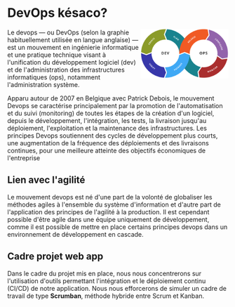 # DevOps késaco?
<img src="../Devops-toolchain.svg" alt="DevOps" width="200" style="float: right"/>
Le devops — ou DevOps (selon la graphie habituellement utilisée en langue anglaise) — est un mouvement en ingénierie informatique et une pratique technique visant à l'unification du développement logiciel (dev) et de l'administration des infrastructures informatiques (ops), notamment l'administration système.

Apparu autour de 2007 en Belgique avec Patrick Debois, le mouvement Devops se caractérise principalement par la promotion de l'automatisation et du suivi (monitoring) de toutes les étapes de la création d'un logiciel, depuis le développement, l'intégration, les tests, la livraison jusqu'au déploiement, l'exploitation et la maintenance des infrastructures. Les principes Devops soutiennent des cycles de développement plus courts, une augmentation de la fréquence des déploiements et des livraisons continues, pour une meilleure atteinte des objectifs économiques de l'entreprise

## Lien avec l'agilité

Le mouvement devops est né d'une part de la volonté de globaliser les méthodes agiles à l'ensemble du système d'information et d'autre part de l'application des principes de l'agilité à la production. Il est cependant possible d'être agile dans une équipe uniquement de développement, comme il est possible de mettre en place certains principes devops dans un environnement de développement en cascade.

## Cadre projet web app

Dans le cadre du projet mis en place, nous nous concentrerons sur l'utilisation d'outils permettant l'intégration et le déploiement continu (CI/CD) de notre application.
Nous nous efforcerons de simuler un cadre de travail de type **Scrumban**, méthode hybride entre Scrum et Kanban.